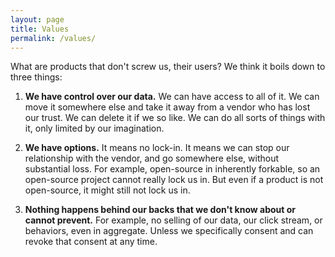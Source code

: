 ```yaml
---
layout: page
title: Values
permalink: /values/
---
```


What are products that don't screw us, their users? We think it boils down to three things:

1. **We have control over our data.** We can have access to all of it. We can move it
   somewhere else and take it away from a vendor who has lost our trust. We can delete it
   if we so like. We can do all sorts of things with it, only limited by our imagination.

2. **We have options.** It means no lock-in. It means we can stop our relationship with
   the vendor, and go somewhere else, without substantial loss. For example, open-source
   in inherently forkable, so an open-source project cannot really lock us in. But even
   if a product is not open-source, it might still not lock us in.

3. **Nothing happens behind our backs that we don't know about or cannot prevent.** For
   example, no selling of our data, our click stream, or behaviors, even in aggregate.
   Unless we specifically consent and can revoke that consent at any time.


